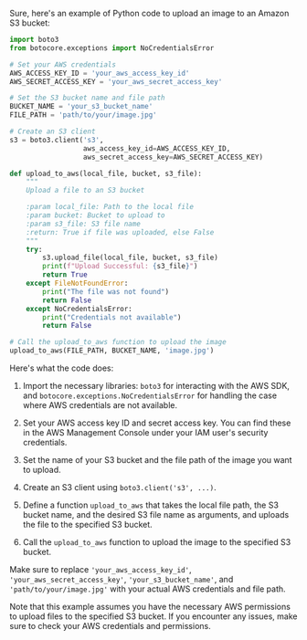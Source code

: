 Sure, here's an example of Python code to upload an image to an Amazon S3 bucket:

```python
import boto3
from botocore.exceptions import NoCredentialsError

# Set your AWS credentials
AWS_ACCESS_KEY_ID = 'your_aws_access_key_id'
AWS_SECRET_ACCESS_KEY = 'your_aws_secret_access_key'

# Set the S3 bucket name and file path
BUCKET_NAME = 'your_s3_bucket_name'
FILE_PATH = 'path/to/your/image.jpg'

# Create an S3 client
s3 = boto3.client('s3',
                  aws_access_key_id=AWS_ACCESS_KEY_ID,
                  aws_secret_access_key=AWS_SECRET_ACCESS_KEY)

def upload_to_aws(local_file, bucket, s3_file):
    """
    Upload a file to an S3 bucket

    :param local_file: Path to the local file
    :param bucket: Bucket to upload to
    :param s3_file: S3 file name
    :return: True if file was uploaded, else False
    """
    try:
        s3.upload_file(local_file, bucket, s3_file)
        print(f"Upload Successful: {s3_file}")
        return True
    except FileNotFoundError:
        print("The file was not found")
        return False
    except NoCredentialsError:
        print("Credentials not available")
        return False

# Call the upload_to_aws function to upload the image
upload_to_aws(FILE_PATH, BUCKET_NAME, 'image.jpg')
```

Here's what the code does:

1. Import the necessary libraries: `boto3` for interacting with the AWS SDK, and `botocore.exceptions.NoCredentialsError` for handling the case where AWS credentials are not available.

2. Set your AWS access key ID and secret access key. You can find these in the AWS Management Console under your IAM user's security credentials.

3. Set the name of your S3 bucket and the file path of the image you want to upload.

4. Create an S3 client using `boto3.client('s3', ...)`.

5. Define a function `upload_to_aws` that takes the local file path, the S3 bucket name, and the desired S3 file name as arguments, and uploads the file to the specified S3 bucket.

6. Call the `upload_to_aws` function to upload the image to the specified S3 bucket.

Make sure to replace `'your_aws_access_key_id'`, `'your_aws_secret_access_key'`, `'your_s3_bucket_name'`, and `'path/to/your/image.jpg'` with your actual AWS credentials and file path.

Note that this example assumes you have the necessary AWS permissions to upload files to the specified S3 bucket. If you encounter any issues, make sure to check your AWS credentials and permissions.